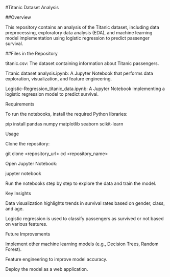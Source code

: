 #Titanic Dataset Analysis

##Overview

This repository contains an analysis of the Titanic dataset, including data preprocessing, exploratory data analysis (EDA), and machine learning model implementation using logistic regression to predict passenger survival.

##Files in the Repository

titanic.csv: The dataset containing information about Titanic passengers.

Titanic dataset analysis.ipynb: A Jupyter Notebook that performs data exploration, visualization, and feature engineering.

Logistic-Regression_titanic_data.ipynb: A Jupyter Notebook implementing a logistic regression model to predict survival.

Requirements

To run the notebooks, install the required Python libraries:

pip install pandas numpy matplotlib seaborn scikit-learn

Usage

Clone the repository:

git clone <repository_url>
cd <repository_name>

Open Jupyter Notebook:

jupyter notebook

Run the notebooks step by step to explore the data and train the model.

Key Insights

Data visualization highlights trends in survival rates based on gender, class, and age.

Logistic regression is used to classify passengers as survived or not based on various features.

Future Improvements

Implement other machine learning models (e.g., Decision Trees, Random Forest).

Feature engineering to improve model accuracy.

Deploy the model as a web application.
